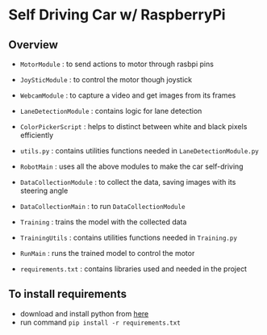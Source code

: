 # Self Driving Car w/ RaspberryPi

## Overview
- `MotorModule` : to send actions to motor through rasbpi pins
- `JoySticModule` : to control the motor though joystick
- `WebcamModule` : to capture a video and get images from its frames 
- `LaneDetectionModule` : contains logic for lane detection
- `ColorPickerScript` : helps to distinct between white and black pixels efficiently
- `utils.py` : contains utilities functions needed in `LaneDetectionModule.py`
- `RobotMain` : uses all the above modules to make the car self-driving

- `DataCollectionModule` : to collect the data, saving images with its steering angle
- `DataCollectionMain` : to run `DataCollectionModule`
- `Training` : trains the model with the collected data
- `TrainingUtils` : contains utilities functions needed in `Training.py`
- `RunMain` : runs the trained model to control the motor

- `requirements.txt` : contains libraries used and needed in the project

## To install requirements 
- download and install python from [here](https://www.python.org/downloads/)
- run command `pip install -r requirements.txt`

